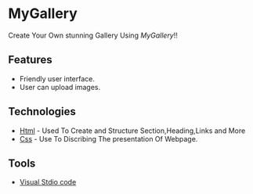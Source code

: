 # MyGallery
Create Your Own stunning Gallery Using *MyGallery*!! 
## Features
- Friendly user interface.
- User can upload images.


## Technologies
- [Html](https://www.w3schools.com/html/) - Used To Create and Structure Section,Heading,Links and More
- [Css](https://www.w3schools.com/css/) - Use To Discribing The presentation Of Webpage.


## Tools
- [Visual Stdio code](https://code.visualstudio.com/download)
